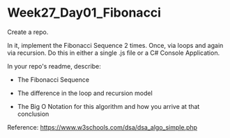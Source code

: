 # Week27_Day01_Fibonacci

Create a repo.

In it, implement the Fibonacci Sequence 2 times. Once, via loops and again via recursion. Do this in either a single .js file or a C# Console Application.

In your repo's readme, describe:

* The Fibonacci Sequence

* The difference in the loop and recursion model

* The Big O Notation for this algorithm and how you arrive at that conclusion

Reference: <https://www.w3schools.com/dsa/dsa_algo_simple.php>

